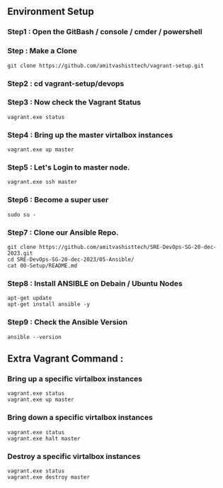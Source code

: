 
## Environment Setup 

### Step1 : Open the GitBash / console / cmder / powershell 

### Step : Make a Clone 
```
git clone https://github.com/amitvashisttech/vagrant-setup.git
```

### Step2 : cd vagrant-setup/devops

### Step3 : Now check the Vagrant Status 
```
vagrant.exe status 
```

### Step4 : Bring up the master virtalbox instances 
```
vagrant.exe up master
```

### Step5 : Let's Login to master node.
```
vagrant.exe ssh master
```

### Step6 : Become a super user
```
sudo su - 
```

### Step7 : Clone our Ansible Repo. 
```
git clone https://github.com/amitvashisttech/SRE-DevOps-SG-20-dec-2023.git
cd SRE-DevOps-SG-20-dec-2023/05-Ansible/
cat 00-Setup/README.md
```


### Step8 : Install ANSIBLE on Debain / Ubuntu Nodes 
```
apt-get update
apt-get install ansible -y
```

### Step9 : Check the Ansible Version 
```
ansible --version
```


 
## Extra Vagrant Command  :
### Bring up a specific virtalbox instances 
```
vagrant.exe status 
vagrant.exe up master 
```
### Bring down a specific virtalbox instances 
```
vagrant.exe status 
vagrant.exe halt master 
```

### Destroy a specific virtalbox instances 
```
vagrant.exe status 
vagrant.exe destroy master 
```
